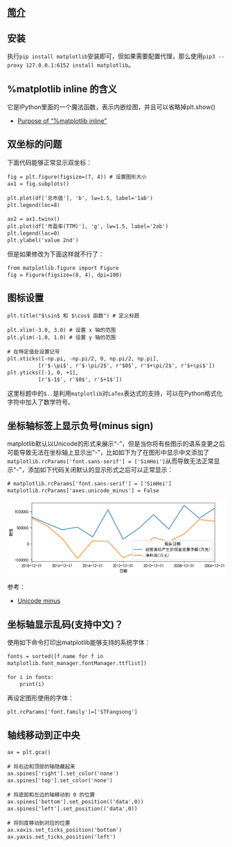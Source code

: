 ## [简介](https://matplotlib.org/)

## 安装

执行`pip install matplotlib`安装即可，但如果需要配置代理，那么使用`pip3 --proxy 127.0.0.1:6152 install matplotlib`。

## %matplotlib inline 的含义

它是IPython里面的一个魔法函数，表示内嵌绘图，并且可以省略掉plt.show()

- [Purpose of “%matplotlib inline”](https://stackoverflow.com/questions/43027980/purpose-of-matplotlib-inline)


## 双坐标的问题

下面代码能够正常显示双坐标：

```
fig = plt.figure(figsize=(7, 4)) # 设置图形大小
ax1 = fig.subplots()

plt.plot(df['总市值'], 'b', lw=1.5, label='1ab')
plt.legend(loc=8)

ax2 = ax1.twinx()
plt.plot(df['市盈率(TTM)'], 'g', lw=1.5, label='2ab')
plt.legend(loc=0)
plt.ylabel('value 2nd')
```

但是如果修改为下面这样就不行了：

```
from matplotlib.figure import Figure
fig = Figure(figsize=(8, 4), dpi=100)
```

## 图标设置

```
plt.title("$\sin$ 和 $\cos$ 函数") # 定义标题

plt.xlim(-3.0, 3.0) # 设置 x 轴的范围
plt.ylim(-1.0, 1.0) # 设置 y 轴的范围

# 在特定值处设置记号
plt.xticks([-np.pi, -np.pi/2, 0, np.pi/2, np.pi],
          [r'$-\pi$', r'$-\pi/2$', r'$0$', r'$+\pi/2$', r'$+\pi$'])
plt.yticks([-1, 0, +1],
          [r'$-1$', r'$0$', r'$+1$'])
```

这里标题中的`$..`是利用`matplotlib`对`LaTex`表达式的支持，可以在Python格式化字符中加入了数学符号。


## 坐标轴标签上显示负号(minus sign)

matplotlib默认以Unicode的形式来展示“-”，但是当你将有些图示的语系变更之后可能导致无法在坐标轴上显示出“-”，比如如下为了在图形中显示中文添加了`matplotlib.rcParams['font.sans-serif'] = ['SimHei']`从而导致无法正常显示"-"，添加如下代码关闭默认的显示形式之后可以正常显示：

```
# matplotlib.rcParams['font.sans-serif'] = ['SimHei']
matplotlib.rcParams['axes.unicode_minus'] = False
```

![](./pyplot/can_show_minus_sign.PNG)

参考：

- [Unicode minus](https://matplotlib.org/gallery/api/unicode_minus.html)

## 坐标轴显示乱码(支持中文)？

使用如下命令打印出matplotlib能够支持的系统字体：

```
fonts = sorted([f.name for f in matplotlib.font_manager.fontManager.ttflist])

for i in fonts:
    print(i)
```

再设定图形使用的字体：

```
plt.rcParams['font.family']=['STFangsong']
```

## 轴线移动到正中央

```
ax = plt.gca()

# 将右边和顶部的轴隐藏起来
ax.spines['right'].set_color('none')
ax.spines['top'].set_color('none')

# 将底部和左边的轴移动到 0 的位置
ax.spines['bottom'].set_position(('data',0))
ax.spines['left'].set_position(('data',0))

# 将刻度移动到对应的位置
ax.xaxis.set_ticks_position('bottom')
ax.yaxis.set_ticks_position('left')
```